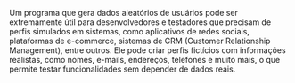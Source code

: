 Um programa que gera dados aleatórios de usuários pode ser extremamente útil para desenvolvedores e testadores que precisam de perfis simulados em sistemas, como aplicativos de redes sociais, plataformas de e-commerce, sistemas de CRM (Customer Relationship Management), entre outros. Ele pode criar perfis fictícios com informações realistas, como nomes, e-mails, endereços, telefones e muito mais, o que permite testar funcionalidades sem depender de dados reais.
